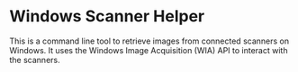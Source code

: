 # Windows Scanner Helper

This is a command line tool to retrieve images from connected scanners on Windows. It uses the Windows Image Acquisition (WIA) API to interact with the scanners.